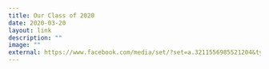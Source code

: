 ```yaml
---
title: Our Class of 2020
date: 2020-03-20
layout: link
description: ""
image: ""
external: https://www.facebook.com/media/set/?set=a.3211556985521204&type=3
---
```

